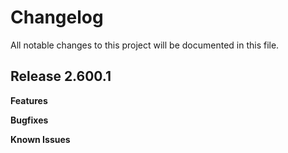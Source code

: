 # Changelog

All notable changes to this project will be documented in this file.

## Release 2.600.1

**Features**

**Bugfixes**

**Known Issues**
